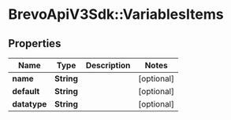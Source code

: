 # BrevoApiV3Sdk::VariablesItems

## Properties
Name | Type | Description | Notes
------------ | ------------- | ------------- | -------------
**name** | **String** |  | [optional] 
**default** | **String** |  | [optional] 
**datatype** | **String** |  | [optional] 


